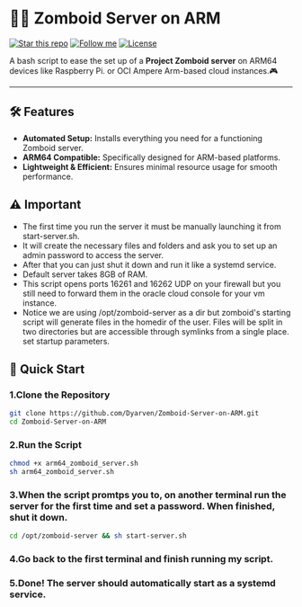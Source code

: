 # 🧟‍♂️ Zomboid Server on ARM

[![Star this repo](https://img.shields.io/github/stars/Dyarven/Zomboid-Server-on-ARM?style=social)](https://github.com/Dyarven/Zomboid-Server-on-ARM/stargazers)
[![Follow me](https://img.shields.io/github/followers/Dyarven?style=social)](https://github.com/Dyarven)
[![License](https://img.shields.io/github/license/Dyarven/Zomboid-Server-on-ARM)](https://github.com/Dyarven/Zomboid-Server-on-ARM/blob/main/LICENSE)

A bash script to ease the set up of a **Project Zomboid server** on ARM64 devices like Raspberry Pi. or OCI Ampere Arm-based cloud instances.🎮

---

## 🛠 Features
- **Automated Setup:** Installs everything you need for a functioning Zomboid server.
- **ARM64 Compatible:** Specifically designed for ARM-based platforms.
- **Lightweight & Efficient:** Ensures minimal resource usage for smooth performance.

## ⚠️ Important
- The first time you run the server it must be manually launching it from start-server.sh.
- It will create the necessary files and folders and ask you to set up an admin password to access the server.
- After that you can just shut it down and run it like a systemd service. 
- Default server takes 8GB of RAM.
- This script opens ports 16261 and 16262 UDP on your firewall but you still need to forward them in the oracle cloud console for your vm instance.
- Notice we are using /opt/zomboid-server as a dir but zomboid's starting script will generate files in the homedir of the user. Files will be split in two directories but are accessible through 
  symlinks from a single place. 
  set startup parameters.

## 🚀 Quick Start

### 1.Clone the Repository
```bash
git clone https://github.com/Dyarven/Zomboid-Server-on-ARM.git
cd Zomboid-Server-on-ARM
```
### 2.Run the Script
```bash
chmod +x arm64_zomboid_server.sh
sh arm64_zomboid_server.sh
```
### 3.When the script promtps you to, on another terminal run the server for the first time and set a password. When finished, shut it down.
```bash
cd /opt/zomboid-server && sh start-server.sh
```
### 4.Go back to the first terminal and finish running my script.

### 5.Done! The server should automatically start as a systemd service.


